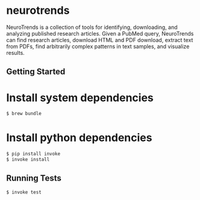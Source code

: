 neurotrends
============

NeuroTrends is a collection of tools for identifying, downloading, and analyzing published research articles. Given a PubMed query, NeuroTrends can find research articles, download HTML and PDF download, extract text from PDFs, find arbitrarily complex patterns in text samples, and visualize results.

## Getting Started

# Install system dependencies

```bash
$ brew bundle
```

# Install python dependencies

```bash
$ pip install invoke
$ invoke install
```

## Running Tests

```bash
$ invoke test
```

